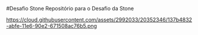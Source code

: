 #Desafio Stone
Repositório para o Desafio da Stone

https://cloud.githubusercontent.com/assets/2992033/20352346/137b4832-abfe-11e6-90e2-671508ac76b5.png
